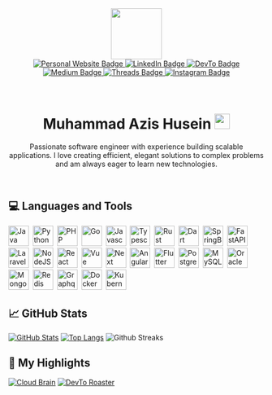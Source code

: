 <div id="header" align="center">
  <img src="./icon.gif" width="100" />

  <div id="badges">
  
  <a href="https://azis14.my.id">
    <img src="https://custom-icon-badges.demolab.com/badge/Website-222?logo=globe&logoColor=fff" alt="Personal Website Badge"/>
  </a>
  <a href="https://linkedin.com/in/https://www.linkedin.com/in/m-azis/">
    <img src="https://custom-icon-badges.demolab.com/badge/LinkedIn-0A66C2?logo=linkedin-white&logoColor=fff)" alt="LinkedIn Badge"/>
  </a>
  <a href="https://dev.to/muhammadazis">
    <img src="https://img.shields.io/badge/Dev.to-0A0A0A?logo=devdotto&logoColor=white)" alt="DevTo Badge"/>
  </a>
  <a href="https://medium.com/@muhammadazishusein">
    <img src="https://img.shields.io/badge/Medium-%23000000.svg?logo=medium&logoColor=white)" alt="Medium Badge"/>
  </a>
  <a href="https://www.threads.com/@muhammadazishusein">
    <img src="https://img.shields.io/badge/Threads-000000?logo=Threads&logoColor=white)" alt="Threads Badge"/>
  </a>
  <a href="https://www.instagram.com/muhammadazishusein">
    <img src="https://img.shields.io/badge/Instagram-%23E4405F.svg?logo=Instagram&logoColor=white)" alt="Instagram Badge"/>
  </a>
  </div>
  <br/>
  <img src="https://komarev.com/ghpvc/?username=azis14&style=flat-square&color=blue" alt=""/>
  <br/>
  <br/>
  <h1>
    Muhammad Azis Husein
    <img src="https://media.giphy.com/media/hvRJCLFzcasrR4ia7z/giphy.gif" width="30px"/>
  </h1>
  <p>Passionate software engineer with experience building scalable applications. I love creating efficient, elegant solutions to complex problems and am always eager to learn new technologies.</p>
  <br/>
</div>

## 💻 Languages and Tools
<div>
  <img src="https://cdn.jsdelivr.net/gh/devicons/devicon/icons/java/java-original.svg" title="Java" alt="Java" width="40" height="40"/>&nbsp;
  <img src="https://cdn.jsdelivr.net/gh/devicons/devicon/icons/python/python-original.svg" title="Python" alt="Python" width="40" height="40"/>&nbsp;
  <img src="https://cdn.jsdelivr.net/gh/devicons/devicon/icons/php/php-original.svg" title="PHP" alt="PHP" width="40" height="40"/>&nbsp;
  <img src="https://cdn.jsdelivr.net/gh/devicons/devicon/icons/go/go-original.svg" title="Go" alt="Go" width="40" height="40"/>&nbsp;
  <img src="https://cdn.jsdelivr.net/gh/devicons/devicon/icons/javascript/javascript-original.svg" title="Javascript" alt="Javascript" width="40" height="40"/>&nbsp;
  <img src="https://cdn.jsdelivr.net/gh/devicons/devicon/icons/typescript/typescript-original.svg" title="Typescript" alt="Typescript" width="40" height="40"/>&nbsp;
  <img src="https://cdn.jsdelivr.net/gh/devicons/devicon@latest/icons/rust/rust-original.svg" title="Rust" alt="Rust" width="40" height="40"/>&nbsp;
  <img src="https://cdn.jsdelivr.net/gh/devicons/devicon@latest/icons/dart/dart-original.svg" title="Dart" alt="Dart" width="40" height="40"/>&nbsp;
  <img src="https://cdn.jsdelivr.net/gh/devicons/devicon/icons/spring/spring-original.svg" title="SpringBoot" alt="SpringBoot" width="40" height="40"/>&nbsp;
  <img src="https://cdn.jsdelivr.net/gh/devicons/devicon/icons/fastapi/fastapi-original.svg" title="FastAPI" alt="FastAPI" width="40" height="40"/>&nbsp;
  <img src="https://cdn.jsdelivr.net/gh/devicons/devicon/icons/laravel/laravel-original.svg" title="Laravel" alt="Laravel" width="40" height="40"/>&nbsp;
  <img src="https://cdn.jsdelivr.net/gh/devicons/devicon/icons/nodejs/nodejs-original.svg" title="NodeJS" alt="NodeJS" width="40" height="40"/>&nbsp;
  <img src="https://cdn.jsdelivr.net/gh/devicons/devicon/icons/react/react-original.svg" title="React" alt="React" width="40" height="40"/>&nbsp;
  <img src="https://cdn.jsdelivr.net/gh/devicons/devicon/icons/vuejs/vuejs-original.svg" title="Vue" alt="Vue" width="40" height="40"/>&nbsp;
  <img src="https://cdn.jsdelivr.net/gh/devicons/devicon/icons/nextjs/nextjs-original.svg" title="Next" alt="Next" width="40" height="40"/>&nbsp;
  <img src="https://cdn.jsdelivr.net/gh/devicons/devicon/icons/angularjs/angularjs-original.svg" title="Angular" alt="Angular" width="40" height="40"/>&nbsp;
  <img src="https://cdn.jsdelivr.net/gh/devicons/devicon/icons/flutter/flutter-original.svg" title="Flutter" alt="Flutter" width="40" height="40"/>&nbsp;
  <img src="https://cdn.jsdelivr.net/gh/devicons/devicon/icons/postgresql/postgresql-original.svg" title="Postgesql" alt="Postgresql" width="40" height="40"/>&nbsp;
  <img src="https://cdn.jsdelivr.net/gh/devicons/devicon/icons/mysql/mysql-original.svg" title="MySQL" alt="MySQL" width="40" height="40"/>&nbsp;
  <img src="https://cdn.jsdelivr.net/gh/devicons/devicon/icons/oracle/oracle-original.svg" title="Oracle" alt="Oracle" width="40" height="40"/>&nbsp;
  <img src="https://cdn.jsdelivr.net/gh/devicons/devicon/icons/mongodb/mongodb-original.svg" title="Mongodb" alt="Mongodb" width="40" height="40"/>&nbsp;
  <img src="https://cdn.jsdelivr.net/gh/devicons/devicon/icons/redis/redis-original.svg" title="Redis" alt="Redis" width="40" height="40"/>&nbsp;
  <img src="https://cdn.jsdelivr.net/gh/devicons/devicon/icons/graphql/graphql-plain.svg" title="Graphql" alt="Graphql" width="40" height="40"/>&nbsp;
  <img src="https://cdn.jsdelivr.net/gh/devicons/devicon/icons/docker/docker-original.svg" title="Docker" alt="Docker" width="40" height="40"/>&nbsp;
  <img src="https://cdn.jsdelivr.net/gh/devicons/devicon/icons/kubernetes/kubernetes-plain.svg" title="Kubernetes" alt="Kubernetes" width="40" height="40"/>&nbsp;
</div>


## 📈 GitHub Stats
[![GitHub Stats](https://github-readme-stats.vercel.app/api?username=azis14&show_icons=true&theme=github_dark_dimmed&hide_rank=true&card_width=320)](https://github.com/anuraghazra/github-readme-stats)
[![Top Langs](https://github-readme-stats.vercel.app/api/top-langs/?username=azis14&langs_count=6&layout=compact&card_width=320&theme=github_dark_dimmed&hide=Shell,HTML,CSS)](https://github.com/anuraghazra/github-readme-stats)
![Github Streaks](https://nirzak-streak-stats.vercel.app/?user=azis14&theme=tokyonight&hide_border=false)


## 📂 My Highlights

[![Cloud Brain](https://github-readme-stats.vercel.app/api/pin/?username=azis14&repo=cloud-brain&theme=github_dark_dimmed)](https://github.com/azis14/cloud-brain)
[![DevTo Roaster](https://github-readme-stats.vercel.app/api/pin/?username=azis14&repo=devto-roaster&theme=github_dark_dimmed)](https://github.com/azis14/devto-roaster)
